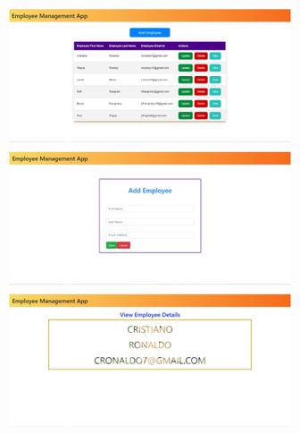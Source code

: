 ![HOME-PAGE](https://github.com/harshpatelhp7/101243993_assignment2_frontend/blob/master/homepage.JPG)

![ADD-EMPLOYEE](https://github.com/harshpatelhp7/101243993_assignment2_frontend/blob/master/addEmployee.JPG)

![DETAILS-PAGE](https://github.com/harshpatelhp7/101243993_assignment2_frontend/blob/master/employeeDetails.JPG)
